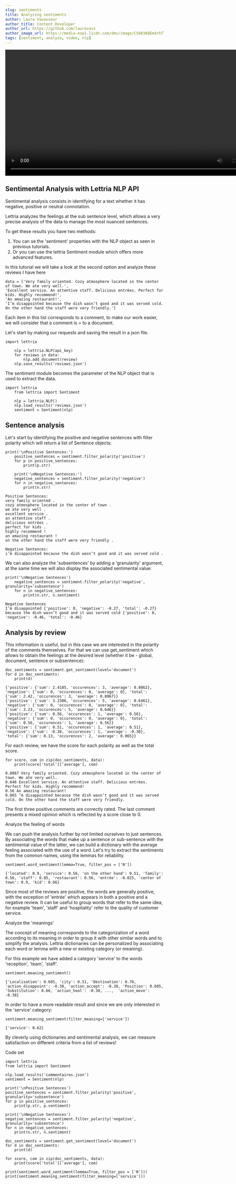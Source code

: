 ```yaml
---
slug: sentiments
title: Analyzing sentiments
author: Laura Vavasseur
author_title: Content Developer
author_url: https://github.com/lauravavz
author_image_url: https://media-exp1.licdn.com/dms/image/C5603AQEm4rhTTpTqeQ/profile-displayphoto-shrink_200_200/0/1620329655766?e=1628121600&v=beta&t=U5UjeI0rqNjvwZDoiKjPvohYIBNeW6inUd5oQxlm28k
tags: [sentiment, analyze, video, nlp]
---
```


<video width="800" height="400" controls
  source src="/static/video/sentimental_analysis.mp4" type="video/mp4"
/>

## Sentimental Analysis with Lettria NLP API

Sentimental analysis consists in identifying for a text whether it has negative, positive or neutral connotation.

Lettria analyzes the feelings at the sub sentence level, which allows a very precise analysis of the data to manage the most nuanced sentences.

To get these results you have two methods:

1. You can se the 'sentiment' properties with the NLP object as seen in previous tutorials.
2. Or you can use the lettria Sentiment module which offers more advanced features.

In this tutorial we will take a look at the second option and analyze these reviews I have here

```shell
data = ['Very family oriented. Cozy atmosphere located in the center of town. We ate very well.',
'Excellent service. An attentive staff. Delicious entrées. Perfect for kids. Highly recommend!',
'An amazing restaurant!',
'I’m disappointed because the dish wasn’t good and it was served cold. On the other hand the staff were very friendly.']
```

Each item in this list corresponds to a comment, to make our work easier, we will consider that a comment is = to a document.

Let's start by making our requests and saving the result in a json file.

```shell
import lettria

	nlp = lettria.NLP(api_key)
	for reviews in data:
		nlp.add_document(review)
	nlp.save_results('reviews.json')
```

The sentiment module becomes the parameter of the NLP object that is used to extract the data.

```shell
import lettria
	from lettria import Sentiment
```

```shell
	nlp = lettria.NLP()
	nlp.load_results('reviews.json')
	sentiment = Sentiment(nlp)
```

## Sentence analysis

Let's start by identifying the positive and negative sentences with filter polarity which will return a list of Sentence objects:

```shell
print('\nPositive Sentences:')
	positive_sentences = sentiment.filter_polarity('positive')
	for p in positive_sentences:
	    print(p.str)
```

```shell
	print('\nNegative Sentences:')
	negative_sentences = sentiment.filter_polarity('negative')
	for n in negative_sentences:
	    print(n.str)
```

```shell
Positive Sentences:
very family oriented .
cozy atmosphere located in the center of town .
we ate very well .
excellent service .
an attentive staff .
delicious entrées .
perfect for kids .
highly recommend !
an amazing restaurant !
on the other hand the staff were very friendly .

Negative Sentences:
i’m disappointed because the dish wasn’t good and it was served cold .
```

We can also analyze the 'subsentences' by adding a 'granularity' argument, at the same time we will also display the associated sentimental value:

```shell
print('\nNegative Sentences')
	negative_sentences = sentiment.filter_polarity('negative', granularity='subsentence')
	for n in negative_sentences:
	    print(n.str, n.sentiment)
```

```shell
Negative Sentences
I’m disappointed {'positive': 0, 'negative': -0.27, 'total': -0.27}
because the dish wasn’t good and it was served cold {'positive': 0, 'negative': -0.46, 'total': -0.46}
```

## Analysis by review

This information is useful, but in this case we are interested in the polarity of the comments themselves.
For that we can use get_sentiment which allows to obtain the feelings at the desired level (whether it be - global, document, sentence or subsentence):

```shell
doc_sentiments = sentiment.get_sentiment(level='document')
for d in doc_sentiments:
    print(d)
```

```shell
{'positive': {'sum': 2.4185, 'occurences': 3, 'average': 0.8062}, 'negative': {'sum': 0, 'occurences': 0, 'average': 0}, 'total': {'sum': 2.42, 'occurences': 3, 'average': 0.8067}}
{'positive': {'sum': 3.2306, 'occurences': 5, 'average': 0.6461}, 'negative': {'sum': 0, 'occurences': 0, 'average': 0}, 'total': {'sum': 3.23, 'occurences': 5, 'average': 0.646}}
{'positive': {'sum': 0.56, 'occurences': 1, 'average': 0.56}, 'negative': {'sum': 0, 'occurences': 0, 'average': 0}, 'total': {'sum': 0.56, 'occurences': 1, 'average': 0.56}}
{'positive': {'sum': 0.51, 'occurences': 1, 'average': 0.51}, 'negative': {'sum': -0.38, 'occurences': 1, 'average': -0.38}, 'total': {'sum': 0.13, 'occurences': 2, 'average': 0.065}}
```

For each review, we have the score for each polarity as well as the total score.

```shell
for score, com in zip(doc_sentiments, data):
    print(score['total']['average'], com)
```

```shell
0.8067 Very family oriented. Cozy atmosphere located in the center of town. We ate very well.
0.646 Excellent service. An attentive staff. Delicious entrées. Perfect for kids. Highly recommend!
0.56 An amazing restaurant!
0.065 ’m disappointed because the dish wasn’t good and it was served cold. On the other hand the staff were very friendly.
```

The first three positive comments are correctly rated. The last comment presents a mixed opinion which is reflected by a score close to 0.

Analyze the feeling of words

We can push the analysis further by not limited ourselves to just sentences. By associating the words that make up a sentence or sub-sentence with the sentimental value of the latter, we can build a dictionary with the average feeling associated with the use of a word.
Let's try to extract the sentiments from the common names, using the lemmas for reliability.

```shell
sentiment.word_sentiment(lemma=True, filter_pos = ['N'])

{'located': 0.9, 'service': 0.56, 'on the other hand': 0.51, 'family': 0.56, 'staff': 0.85, 'restaurant': 0.56, 'entrée': -0.025, 'center of town': 0.9, 'kid': 0.66}
```

Since most of the reviews are positive, the words are generally positive, with the exception of 'entrée' which appears in both a positive and a negative review.
It can be useful to group words that refer to the same idea, for example 'team', 'staff' and 'hospitality' refer to the quality of customer service.

Analyze the 'meanings'

The concept of meaning corresponds to the categorization of a word according to its meaning in order to group it with other similar words and to simplify the analysis. Lettria dictionaries can be personalized by associating each word or lemma with a new or existing category (or meaning).

For this example we have added a category 'service' to the words 'reception', 'team', 'staff'.

```shell
sentiment.meaning_sentiment()

{'Localisation': 0.685, 'city': 0.51, 'Destination': 0.76, 'action_disappoint': -0.38, 'action_accept': -0.38, 'Position': 0.685, 'Substitution': 0.66, 'action_heal': -0.38, ...,  'action_move': -0.38}
```

In order to have a more readable result and since we are only interested in the 'service' category:

```shell
sentiment.meaning_sentiment(filter_meaning=['service'])

{'service': 0.62}
```

By cleverly using dictionaries and sentimental analysis, we can measure satisfaction on different criteria from a list of reviews!

Code set

```shell
import lettria
from lettria import Sentiment

nlp.load_results('commentaires.json')
sentiment = Sentiment(nlp)

print('\nPositive Sentences')
positive_sentences = sentiment.filter_polarity('positive', granularity='subsentence')
for p in positive_sentences:
    print(p.str, p.sentiment)

print('\nNegative Sentences')
negative_sentences = sentiment.filter_polarity('negative', granularity='subsentence')
for n in negative_sentences:
    print(n.str, n.sentiment)

doc_sentiments = sentiment.get_sentiment(level='document')
for d in doc_sentiments:
    print(d)

for score, com in zip(doc_sentiments, data):
    print(score['total']['average'], com)

print(sentiment.word_sentiment(lemma=True, filter_pos = ['N']))
print(sentiment.meaning_sentiment(filter_meaning=['service']))
```
